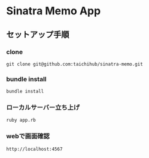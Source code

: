 # Sinatra Memo App

## セットアップ手順

### clone
```
git clone git@github.com:taichihub/sinatra-memo.git
```
### bundle install
```
bundle install
```
### ローカルサーバー立ち上げ
```
ruby app.rb
```
### webで画面確認
```
http://localhost:4567
```
